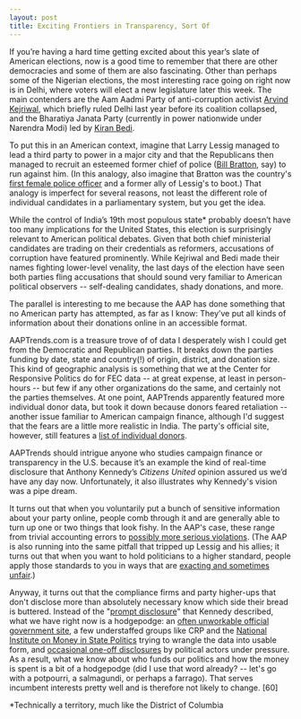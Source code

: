 ```yaml
---
layout: post
title: Exciting Frontiers in Transparency, Sort Of
---
```


If you’re having a hard time getting excited about this year’s slate of American 
elections, now is a good time to remember that there are other democracies and some of 
them are also fascinating. Other than perhaps some of the Nigerian elections, the most 
interesting race going on right now is in Delhi, where voters will elect a new legislature
later this week. The main contenders are the Aam Aadmi Party of anti-corruption activist
[Arvind Kejriwal](https://en.wikipedia.org/wiki/Arvind_Kejriwal), which briefly ruled 
Delhi last year before its coalition collapsed,
and the Bharatiya Janata Party (currently in power nationwide under Narendra Modi) 
led by [Kiran Bedi](https://en.wikipedia.org/wiki/Kiran_Bedi). 

To put this in an American context, imagine that Larry Lessig managed to lead a third party to power in a major city 
and that the Republicans then managed to recruit an esteemed former chief of police 
([Bill Bratton](https://en.wikipedia.org/wiki/William_Bratton), say) to run against him. 
(In this analogy, also imagine that Bratton was the country's 
[first female police officer](http://scroll.in/article/703786/'Dictatorial'-Kiran-Bedi-is-trying-to-be-Delhi%E2%80%99s-own-Modi-%E2%80%92-but-without-any-of-his-political-capital)
and a former ally of Lessig's to boot.) That analogy is imperfect for several reasons, not
least the different role of individual candidates in a parliamentary system, but you get the idea.

While the control of India’s 19th most populous state* probably doesn’t have too many 
implications for the United States, this election is surprisingly relevant to American 
political debates. Given that both chief ministerial candidates are trading on their 
credentials as reformers, accusations of corruption have featured prominently. While 
Kejriwal and Bedi made their names fighting lower-level venality, the last days of the 
election have seen both parties fling accusations that should sound very familiar to 
American political observers -- self-dealing candidates, shady donations, and more. 

The parallel is interesting to me because the AAP has done something that no 
American party has attempted, as far as I know: They’ve put all kinds of information 
about their donations online in an accessible format.

AAPTrends.com is a treasure trove of of data I desperately wish I could get from
the Democratic and Republican parties. It breaks down the parties funding by date, state and country(!)
of origin, district, and donation size. This kind of geographic analysis is something that
we at the Center for Responsive Politics do for FEC data -- at great expense, at least in
person-hours -- but few if any other organizations do the same, and certainly not the 
parties themselves. At one point, AAPTrends apparently featured more individual donor data, 
but took it down because donors feared retaliation -- another issue familiar to American 
campaign finance, although I'd suggest that the fears are a little more realistic in India.
The party's official site, however, still features a 
[list of individual donors](http://www.aamaadmiparty.org/donation-list).

AAPTrends should intrigue anyone who studies campaign finance or transparency in the U.S. 
because it’s an example the kind of real-time disclosure that Anthony Kennedy’s _Citizens 
United_ opinion assured us we’d have any day now. Unfortunately, it also illustrates why
Kennedy's vision was a pipe dream.

It turns out that when you voluntarily put a bunch of sensitive information about your
party online, people comb through it and are generally able to turn up one or two things
that look fishy. In the AAP's case, these range from trivial accounting errors to [possibly
more serious violations](http://www.firstpost.com/politics/mystery-money-malicious-move-desperate-bjp-says-aaps-meera-sanyal-2076485.html).
(The AAP is also running into the same pitfall that tripped up Lessig and his allies; 
it turns out that when you want to hold politicians to a higher standard, 
people apply those standards to you in ways that are 
[exacting and sometimes unfair](http://www.thehindu.com/elections/delhi2015/aap-funding-questioned/article6851718.ece).) 


Anyway, it turns out that the compliance firms and party higher-ups that don't disclose
more than absolutely necessary know which side their bread is buttered. Instead of the 
"[prompt disclosure](http://www.npr.org/blogs/itsallpolitics/2012/06/07/154526639/theres-more-secret-money-in-politics-despite-justice-kennedys-opinion)"
that Kennedy described, what we have right now is a 
hodgepodge: an [often unworkable official government site](www.fec.gov/),
a few understaffed groups like CRP and the [National Institute on Money in State Politics](http://www.followthemoney.org/)
trying to wrangle the data into usable form, and 
[occasional one-off disclosures](http://www.washingtonpost.com/blogs/plum-line/wp/2015/01/21/center-for-american-progress-poised-to-wield-influence-over-2016-reveals-its-top-donors/) 
by political actors under pressure. As a result, what we know about who funds our politics
and how the money is spent is a bit of a hodgepodge (did I use that word already? -- let's
go with a potpourri, a salmagundi, or perhaps a farrago). That serves incumbent interests 
pretty well and is therefore not likely to change. [60] 

*Technically a territory, much like the District of Columbia
